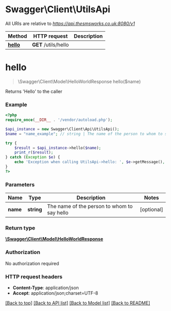 # Swagger\Client\UtilsApi

All URIs are relative to *https://api.thesmsworks.co.uk:8080/v1*

Method | HTTP request | Description
------------- | ------------- | -------------
[**hello**](UtilsApi.md#hello) | **GET** /utils/hello | 


# **hello**
> \Swagger\Client\Model\HelloWorldResponse hello($name)



Returns 'Hello' to the caller

### Example
```php
<?php
require_once(__DIR__ . '/vendor/autoload.php');

$api_instance = new Swagger\Client\Api\UtilsApi();
$name = "name_example"; // string | The name of the person to whom to say hello

try {
    $result = $api_instance->hello($name);
    print_r($result);
} catch (Exception $e) {
    echo 'Exception when calling UtilsApi->hello: ', $e->getMessage(), PHP_EOL;
}
?>
```

### Parameters

Name | Type | Description  | Notes
------------- | ------------- | ------------- | -------------
 **name** | **string**| The name of the person to whom to say hello | [optional]

### Return type

[**\Swagger\Client\Model\HelloWorldResponse**](../Model/HelloWorldResponse.md)

### Authorization

No authorization required

### HTTP request headers

 - **Content-Type**: application/json
 - **Accept**: application/json;charset=UTF-8

[[Back to top]](#) [[Back to API list]](../../README.md#documentation-for-api-endpoints) [[Back to Model list]](../../README.md#documentation-for-models) [[Back to README]](../../README.md)

